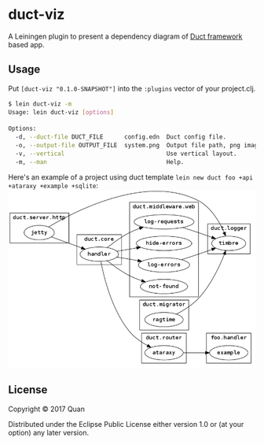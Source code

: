 # duct-viz

A Leiningen plugin to present a dependency diagram of [Duct framework](https://github.com/duct-framework/duct) based app.

## Usage

Put `[duct-viz "0.1.0-SNAPSHOT"]` into the `:plugins` vector of your project.clj.

```bash
$ lein duct-viz -m
Usage: lein duct-viz [options]
    
Options:
  -d, --duct-file DUCT_FILE      config.edn  Duct config file.
  -o, --output-file OUTPUT_FILE  system.png  Output file path, png image.
  -v, --vertical                             Use vertical layout.
  -m, --man                                  Help.
```

Here's an example of a project using duct template `lein new duct foo +api +ataraxy +example +sqlite`:
![system](system.png)

## License

Copyright © 2017 Quan

Distributed under the Eclipse Public License either version 1.0 or (at
your option) any later version.
